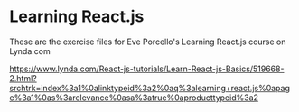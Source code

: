 # Learning React.js
These are the exercise files for Eve Porcello's Learning React.js course on Lynda.com

https://www.lynda.com/React-js-tutorials/Learn-React-js-Basics/519668-2.html?srchtrk=index%3a1%0alinktypeid%3a2%0aq%3alearning+react.js%0apage%3a1%0as%3arelevance%0asa%3atrue%0aproducttypeid%3a2